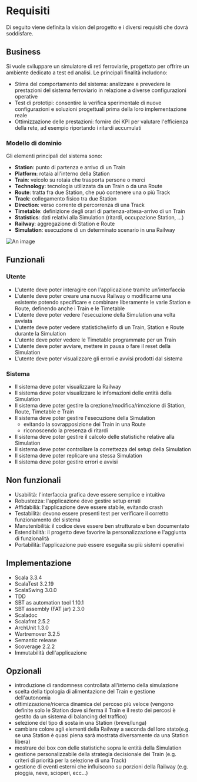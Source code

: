 ﻿
# Requisiti 
Di seguito viene definita la vision del progetto e i diversi requisiti che dovrà soddisfare.
## Business
Si vuole sviluppare un simulatore di reti ferroviarie, progettato per offrire un 
ambiente dedicato a test ed analisi. Le principali finalità includono:

- Stima del comportamento del sistema: analizzare e prevedere le prestazioni del sistema ferroviario 
in relazione a diverse configurazioni operative
- Test di prototipi: consentire la verifica sperimentale di nuove configurazioni e soluzioni progettuali 
prima della loro implementazione reale
- Ottimizzazione delle prestazioni: fornire dei KPI per valutare l'efficienza della rete, 
ad esempio riportando i ritardi accumulati

### Modello di dominio
Gli elementi principali del sistema sono:
- **Station**: punto di partenza e arrivo di un Train
- **Platform**: rotaia all'interno della Station
- **Train**: veicolo su rotaia che trasporta persone o merci
- **Technology**: tecnologia utilizzata da un Train o da una Route
- **Route**: tratta fra due Station, che può contenere una o più Track
- **Track**: collegamento fisico tra due Station
- **Direction**: verso corrente di percorrenza di una Track
- **Timetable**: definizione degli orari di partenza-attesa-arrivo di un Train
- **Statistics**: dati relativi alla Simulation (ritardi, occupazione Station, ...)
- **Railway**: aggregazione di Station e Route
- **Simulation**: esecuzione di un determinato scenario in una Railway

![An image](/resources/requirements/domainModel.svg)

## Funzionali
### Utente
- L'utente deve poter interagire con l'applicazione tramite un'interfaccia 
- L'utente deve poter creare una nuova Railway o modificarne una esistente potendo specificare e combinare 
liberamente le varie Station e Route, definendo anche i Train e le Timetable
- L'utente deve poter vedere l'esecuzione della Simulation una volta avviata
- L'utente deve poter vedere statistiche/info di un Train, Station e Route durante la Simulation
- L'utente deve poter vedere le Timetable programmate per un Train
- L'utente deve poter avviare, mettere in pausa o fare il reset della Simulation
- L'utente deve poter visualizzare gli errori e avvisi prodotti dal sistema

### Sistema
- Il sistema deve poter visualizzare la Railway
- Il sistema deve poter visualizzare le infomazioni delle entità della Simulation
- Il sistema deve poter gestire la crezione/modifica/rimozione di Station, Route, Timetable e Train
- Il sistema deve poter gestire l'esecuzione della Simulation
  - evitando la sovrapposizione dei Train in una Route
  - riconoscendo la presenza di ritardi
- Il sistema deve poter gestire il calcolo delle statistiche relative alla Simulation
- Il sistema deve poter controllare la correttezza del setup della Simulation
- Il sistema deve poter replicare una stessa Simulation
- Il sistema deve poter gestire errori e avvisi

## Non funzionali
- Usabilità: l'interfaccia grafica deve essere semplice e intuitiva
- Robustezza: l'applicazione deve gestire setup errati
- Affidabilià: l'applicazione deve essere stabile, evitando crash
- Testabilità: devono essere presenti test per verificare il corretto funzionamento del sistema
- Manutenibilità: il codice deve essere ben strutturato e ben documentato
- Estendibilità: il progetto deve favorire la personalizzazione e l'aggiunta di funzionalità
- Portabilità: l'applicazione può essere eseguita su più sistemi operativi

## Implementazione
- Scala 3.3.4
- ScalaTest 3.2.19
- ScalaSwing 3.0.0
- TDD
- SBT as automation tool 1.10.1
- SBT assembly (FAT jar) 2.3.0 
- Scaladoc
- Scalafmt 2.5.2
- ArchUnit 1.3.0
- Wartremover 3.2.5
- Semantic release
- Scoverage 2.2.2
- Immutabilità dell'applicazione

## Opzionali
- introduzione di randomness controllata all'interno della simulazione
- scelta della tipologia di alimentazione del Train e gestione dell'autonomia
- ottimizzazione/ricerca dinamica del percoso più veloce (vengono definite solo le Station dove si ferma 
il Train e il resto dei percosi è gestito da un sistema di balancing del traffico)
- selezione del tipo di sosta in una Station (breve/lunga)
- cambiare colore agli elementi della Railway a seconda del loro stato(e.g. se una Station è quasi piena 
sarà mostrata diversamente da una Station libera) 
- mostrare dei box con delle statistiche sopra le entità della Simulation
- gestione personalizzabile della strategia decisionale dei Train (e.g. criteri di priorità per 
la selezione di una Track)
- gestione di eventi esterni che influiscono su porzioni della Railway (e.g. pioggia, neve, scioperi, ecc...)